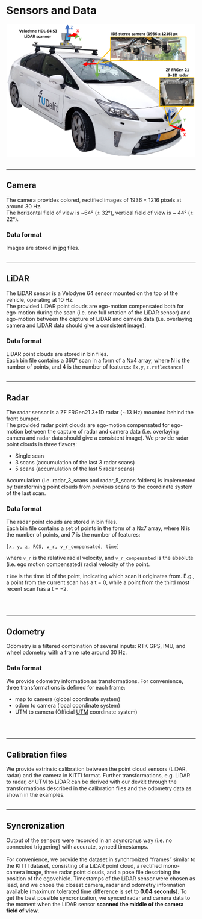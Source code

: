 # Sensors and Data

<div align="center">
<img src="figures/Prius_sensor_setup_5.png" alt="Prius sensor setup" width="500"/>
</div>

<br>

---

## Camera
The camera provides colored, rectified images of 1936 × 1216 pixels at around 30 Hz.   
The horizontal field of view is ~64° (± 32°), vertical field of view is ~ 44° (± 22°). 

### Data format
Images are stored in jpg files.
<br>
<br>

---
## LiDAR
The LiDAR sensor is a Velodyne 64 sensor mounted on the top of the vehicle, operating at 10 Hz.  
The provided LiDAR point clouds are ego-motion compensated both for ego-motion during the scan (i.e. one full rotation of the LiDAR sensor) and ego-motion between the capture of LiDAR and camera data (i.e. overlaying camera and LiDAR data should give a consistent image).

### Data format
LiDAR point clouds are stored in bin files.  
Each bin file contains a 360° scan in a form of a Nx4 array, where N is the number of points, and 4 is the number of features:
`[x,y,z,reflectance]`
<br>
<br>

---
## Radar
The radar sensor is a ZF FRGen21 3+1D radar (∼13 Hz) mounted behind the front bumper.  
The provided radar point clouds are ego-motion compensated for ego-motion between the capture of radar and camera data (i.e. overlaying camera and radar data should give a consistent image).
We provide radar point clouds in three flavors:
- Single scan
- 3 scans (accumulation of the last 3 radar scans)
- 5 scans (accumulation of the last 5 radar scans)  

Accumulation (i.e. radar_3_scans and radar_5_scans folders) is implemented by transforming point clouds from previous scans to the coordinate system of the last scan.

### Data format
The radar point clouds are stored in bin files.  
Each bin file contains a set of points in the form of a Nx7 array, where N is the number of points, and 7 is the number of features:  

`[x, y, z, RCS, v_r, v_r_compensated, time]`

where `v_r` is the relative radial velocity, and `v_r_compensated` is the absolute (i.e. ego motion compensated) radial velocity of the point.

`time` is the time id of the point, indicating which scan it originates from. E.g., a point from the current scan has a t = 0,
while a point from the third most recent scan has a t = −2. 

<br>
<br>

---
## Odometry
Odometry is a filtered combination of several inputs: RTK GPS, IMU, and wheel odometry with a frame rate around 30 Hz. 

### Data format
We provide odometry information as transformations. For convenience, three transformations is defined for each frame:
- map to camera  (global coordinate system)
- odom to camera (local coordinate system)
- UTM to camera  (Official [UTM](https://en.wikipedia.org/wiki/Universal_Transverse_Mercator_coordinate_system) coordinate system)

<br>
<br>

---
## Calibration files
We provide extrinsic calibration between the point cloud sensors (LiDAR, radar) and the camera in KITTI format.
Further transformations, e.g. LiDAR to radar, or UTM to LiDAR can be derived with our devkit through the transformations described in the calibration files and the odometry data as shown in the examples.
<br>
<br>

---
## Syncronization
Output of the sensors were recorded in an asyncronus way (i.e. no connected triggering) with accurate, synced timestamps.  
<br>
For convenience, we provide the dataset in synchronized “frames” similar to the  KITTI dataset, consisting of a LiDAR point cloud, a rectified mono-camera image, three radar point clouds, and a pose file describing the position of the egovehicle. Timestamps of the LiDAR sensor were chosen as lead, and we chose the closest camera, radar and odometry information available (maximum tolerated time difference is set to **0.04 seconds**).
To get the best possible syncronization, we synced radar and camera data to the moment when the LiDAR sensor **scanned the middle of the camera field of view**.

